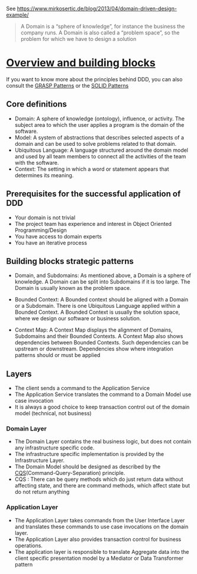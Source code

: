 See https://www.mirkosertic.de/blog/2013/04/domain-driven-design-example/

> A Domain is a “sphere of knowledge”, for instance the business the company runs. A Domain is also called a “problem space”, so the problem for which we have to design a solution



# [Overview and building blocks](https://www.mirkosertic.de/blog/2012/07/domain-driven-design-overview-and-building-blocks/)

If you want to know more about the principles behind DDD, you can also consult the [GRASP Patterns](http://en.wikipedia.org/wiki/GRASP_(object-oriented_design)) or the [SOLID Patterns](http://en.wikipedia.org/wiki/SOLID_(object-oriented_design))

## Core definitions

- Domain: A sphere of knowledge (ontology), influence, or activity. The subject area to which the user applies a program is the domain of the software.
- Model: A system of abstractions that describes selected aspects of a domain and can be used to solve problems related to that domain.
- Ubiquitous Language: A language structured around the domain model and used by all team members to connect all the activities of the team with the software.
- Context: The setting in which a word or statement appears that determines its meaning.

## Prerequisites for the successful application of DDD

- Your domain is not trivial
- The project team has experience and interest in Object Oriented Programming/Design
- You have access to domain experts
- You have an iterative process

## Building blocks strategic patterns

- Domain, and Subdomains: As mentioned above, a Domain is a sphere of knowledge. A Domain can be split into Subdomains if it is too large. The Domain is usually known as the problem space.

- Bounded Context: A Bounded context should be aligned with a Domain or a Subdomain. There is one Ubiquitous Language applied within a Bounded Context. A Bounded Context is usually the solution space, where we design our software or business solution.

- Context Map: A Context Map displays the alignment of Domains, Subdomains and their Bounded Contexts. A Context Map also shows dependencies between Bounded Contexts. Such dependencies can be upstream or downstream. Dependencies show where integration patterns should or must be applied

## Layers

- The client sends a command to the Application Service
- The Application Service translates the command to a Domain Model use case invocation
- It is always a good choice to keep transaction control out of the domain model (technical, not business)

### Domain Layer

- The Domain Layer contains the real business logic, but does not contain any infrastructure specific code. 
- The infrastructure specific implementation is provided by the Infrastructure Layer. 
- The Domain Model should be designed as described by the [CQS](https://en.wikipedia.org/wiki/Command%E2%80%93query_separation)(Command-Query-Separation) principle. 
- CQS : There can be query methods which do just return data without affecting state, and there are command methods, which affect state but do not return anything

### Application Layer

- The Application Layer takes commands from the User Interface Layer and translates these commands to use case invocations on the domain layer. 
- The Application Layer also provides transaction control for business operations. 
- The application layer is responsible to translate Aggregate data into the client specific presentation model by a Mediator or Data Transformer pattern

